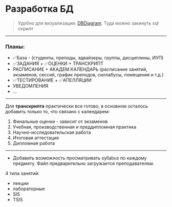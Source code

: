 # Разработка БД

> Удобно для визуализации: [DBDiagram](https://dbdiagram.io). Туда можно закинуть sql скрипт

---

### Планы:
- ✅База - (студенты, преподы, эдвайзеры, группы, дисциплины, ИУП)
- ✅ЗАДАНИЯ + ✅ОЦЕНКИ + ТРАНСКРИПТ
- РАСПИСАНИЕ + АКАДЕМ.КАЛЕНДАРЬ (расписание занятий, экзаменов, сессий, график преподов, силлабусы, помещения и т.д.)
- ✅ТЕСТИРОВАНИЕ + ✅АПЕЛЛЯЦИИ
- УВЕДОМЛЕНИЯ
- ...

---

Для **транскрипта** практически все готово, в основном осталось добавить только то, что связано с календарем:
1. Финальные оценки - зависит от экзаменов
2. Учебная, производственная и преддипломная практика
3. Научно-исследовательская работа
4. Итоговая аттестация
5. Дипломная работа

---

* Добавить возможность просматривать syllabus по каждому предмету. Файл предварительно загружается преподавателем.

4 типа занятий:
- лекции
- лабораторные
- SIS
- TSIS